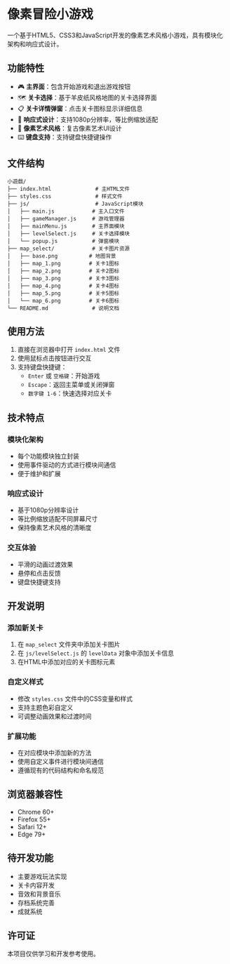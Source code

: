 # 像素冒险小游戏

一个基于HTML5、CSS3和JavaScript开发的像素艺术风格小游戏，具有模块化架构和响应式设计。

## 功能特性

- 🎮 **主界面**：包含开始游戏和退出游戏按钮
- 🗺️ **关卡选择**：基于羊皮纸风格地图的关卡选择界面
- 📋 **关卡详情弹窗**：点击关卡图标显示详细信息
- 📱 **响应式设计**：支持1080p分辨率，等比例缩放适配
- 🎨 **像素艺术风格**：复古像素艺术UI设计
- ⌨️ **键盘支持**：支持键盘快捷键操作

## 文件结构

```
小遊戲/
├── index.html              # 主HTML文件
├── styles.css              # 样式文件
├── js/                     # JavaScript模块
│   ├── main.js            # 主入口文件
│   ├── gameManager.js     # 游戏管理器
│   ├── mainMenu.js        # 主界面模块
│   ├── levelSelect.js     # 关卡选择模块
│   └── popup.js           # 弹窗模块
├── map_select/            # 关卡图片资源
│   ├── base.png          # 地图背景
│   ├── map_1.png         # 关卡1图标
│   ├── map_2.png         # 关卡2图标
│   ├── map_3.png         # 关卡3图标
│   ├── map_4.png         # 关卡4图标
│   ├── map_5.png         # 关卡5图标
│   └── map_6.png         # 关卡6图标
└── README.md              # 说明文档
```

## 使用方法

1. 直接在浏览器中打开 `index.html` 文件
2. 使用鼠标点击按钮进行交互
3. 支持键盘快捷键：
   - `Enter` 或 `空格键`：开始游戏
   - `Escape`：返回主菜单或关闭弹窗
   - `数字键 1-6`：快速选择对应关卡

## 技术特点

### 模块化架构
- 每个功能模块独立封装
- 使用事件驱动的方式进行模块间通信
- 便于维护和扩展

### 响应式设计
- 基于1080p分辨率设计
- 等比例缩放适配不同屏幕尺寸
- 保持像素艺术风格的清晰度

### 交互体验
- 平滑的动画过渡效果
- 悬停和点击反馈
- 键盘快捷键支持

## 开发说明

### 添加新关卡
1. 在 `map_select` 文件夹中添加关卡图片
2. 在 `js/levelSelect.js` 的 `levelData` 对象中添加关卡信息
3. 在HTML中添加对应的关卡图标元素

### 自定义样式
- 修改 `styles.css` 文件中的CSS变量和样式
- 支持主题色彩自定义
- 可调整动画效果和过渡时间

### 扩展功能
- 在对应模块中添加新的方法
- 使用自定义事件进行模块间通信
- 遵循现有的代码结构和命名规范

## 浏览器兼容性

- Chrome 60+
- Firefox 55+
- Safari 12+
- Edge 79+

## 待开发功能

- 主要游戏玩法实现
- 关卡内容开发
- 音效和背景音乐
- 存档系统完善
- 成就系统

## 许可证

本项目仅供学习和开发参考使用。



